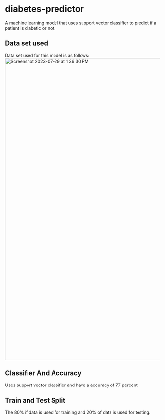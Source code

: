 # diabetes-predictor
A machine learning model that uses support vector classifier to predict if a patient is diabetic or not.
## Data set used
Data set used for this model is as follows:
<img width="981" alt="Screenshot 2023-07-29 at 1 36 30 PM" src="https://github.com/tusharchoudhary21/diabetes-predictor/assets/108145876/d93bc182-e0fd-46e1-9f47-855328389d7c">
## Classifier And Accuracy
Uses support vector classifier and have a accuracy of 77 percent.
## Train and Test Split
The 80% if data is used for training and 20% of data is used for testing.
